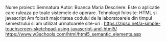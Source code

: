 Nume proiect: Semnatura 
Autor: Boanca Maria 
Descriere: Este o aplicatie care ruleaza pe toate sistemele de operare. 
Tehnologii folosite: HTML si javascript 
Am folosit majoritatea codului de la laboratoarele din timpul semestrului si am utilizat urmatoarele site-uri : 
https://zipso.net/a-simple-touchscreen-sketchpad-using-javascript-and-html5/ 
https://www.w3schools.com/html/html5_semantic_elements.asp